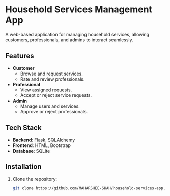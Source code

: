 # Household Services Management App

A web-based application for managing household services, allowing customers, professionals, and admins to interact seamlessly.

## Features
- **Customer**
  - Browse and request services.
  - Rate and review professionals.
- **Professional**
  - View assigned requests.
  - Accept or reject service requests.
- **Admin**
  - Manage users and services.
  - Approve or reject professionals.

## Tech Stack
- **Backend**: Flask, SQLAlchemy
- **Frontend**: HTML, Bootstrap
- **Database**: SQLite

## Installation
1. Clone the repository:
   ```bash
   git clone https://github.com/MAHARSHEE-SHAH/household-services-app.git
